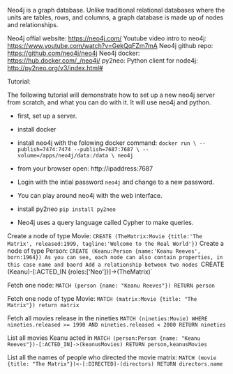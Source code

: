 

Neo4j is a graph database.
Unlike traditional relational databases where the units are tables, rows, and columns, a graph database is made up of nodes and relationships.

Neo4j offial website: https://neo4j.com/
Youtube video intro to neo4j: https://www.youtube.com/watch?v=GekQqFZm7mA
Neo4j github repo: https://github.com/neo4j/neo4j
Neo4j docker: https://hub.docker.com/_/neo4j/
py2neo: Python client for node4j: http://py2neo.org/v3/index.html#

Tutorial:

The following tutorial will demonstrate how to set up a new neo4j server from scratch, and what you can do with it. It will use neo4j and python.

* first, set up a server.
* install docker
* install neo4j with the folowing docker command: 
`
docker run \
    --publish=7474:7474 --publish=7687:7687 \
    --volume=/apps/neo4j/data:/data \
    neo4j
`

* from your browser open: http://ipaddress:7687
* Login with the intial password `neo4j` and change to a new password.
* You can play around neo4j with the web interface.

* install py2neo `pip install py2neo`

* Neo4j uses a query language called Cypher to make queries.

Create a node of type Movie:
`CREATE (TheMatrix:Movie {title:'The Matrix', released:1999, tagline:'Welcome to the Real World'})`
Create a node of type Person:
`CREATE (Keanu:Person {name:'Keanu Reeves', born:1964})
As you can see, each node can also contain properties, in this case name and baord
Add a relationship between two nodes
`CREATE (Keanu)-[:ACTED_IN {roles:['Neo']}]->(TheMatrix)`

Fetch one node:
`MATCH (person {name: "Keanu Reeves"}) RETURN person`

Fetch one node of type Movie:
`MATCH (matrix:Movie {title: "The Matrix"}) return matrix`

Fetch all movies release in the nineties
`MATCH (nineties:Movie) WHERE nineties.released >= 1990 AND nineties.released < 2000 RETURN nineties`

List all movies Keanu acted in 
`MATCH (person:Person {name: "Keanu Reeves"})-[:ACTED_IN]->(keanusMovies) RETURN person,keanusMovies`

List all the names of people who directed the movie matrix:
`MATCH (movie {title: "The Matrix"})<-[:DIRECTED]-(directors) RETURN directors.name`




